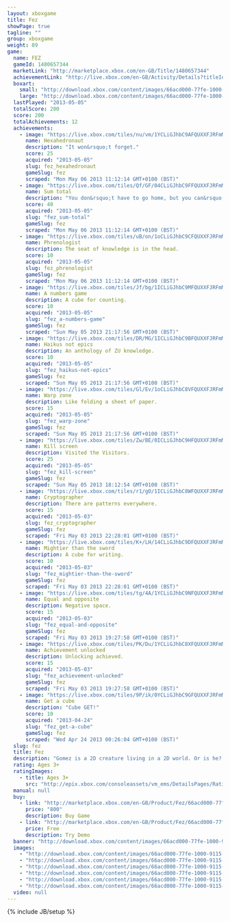 ```yaml
---
layout: xboxgame
title: Fez
showPage: true
tagline: ""
group: xboxgame
weight: 89
game: 
  name: FEZ
  gameId: 1480657344
  marketLink: "http://marketplace.xbox.com/en-GB/Title/1480657344"
  achievementLink: "http://live.xbox.com/en-GB/Activity/Details?titleId=1480657344"
  boxart: 
    small: "http://download.xbox.com/content/images/66acd000-77fe-1000-9115-d802584109c0/1033/boxartsm.jpg"
    large: "http://download.xbox.com/content/images/66acd000-77fe-1000-9115-d802584109c0/1033/boxartlg.jpg"
  lastPlayed: "2013-05-05"
  totalScore: 200
  score: 200
  totalAchievements: 12
  achievements: 
    - image: "https://live.xbox.com/tiles/nu/vm/1YCLiGJhbC9AFQUXXFJRFmMwL2FjaC8wLzQAAAAA5+fn+snrhQ==.jpg"
      name: Hexahedronaut
      description: "It won&rsquo;t forget."
      score: 25
      acquired: "2013-05-05"
      slug: fez_hexahedronaut
      gameSlug: fez
      scraped: "Mon May 06 2013 11:12:14 GMT+0100 (BST)"
    - image: "https://live.xbox.com/tiles/Qf/GF/04CLiGJhbC9FFQUXXFJRFmMwL2FjaC8wLzEAAAAA5+fn-KrxWg==.jpg"
      name: Sum total
      description: "You don&rsquo;t have to go home, but you can&rsquo;t stay here. Okay, you can stay here."
      score: 40
      acquired: "2013-05-05"
      slug: "fez_sum-total"
      gameSlug: fez
      scraped: "Mon May 06 2013 11:12:14 GMT+0100 (BST)"
    - image: "https://live.xbox.com/tiles/uB/on/1oCLiGJhbC9CFQUXXFJRFmMwL2FjaC8wLzYAAAAA5+fn+Qgaow==.jpg"
      name: Phrenologist
      description: The seat of knowledge is in the head.
      score: 10
      acquired: "2013-05-05"
      slug: fez_phrenologist
      gameSlug: fez
      scraped: "Mon May 06 2013 11:12:14 GMT+0100 (BST)"
    - image: "https://live.xbox.com/tiles/Jf/bg/1ICLiGJhbC9MFQUXXFJRFmMwL2FjaC8wLzgAAAAA5+fn+8-2Pg==.jpg"
      name: A numbers game
      description: A cube for counting.
      score: 10
      acquired: "2013-05-05"
      slug: "fez_a-numbers-game"
      gameSlug: fez
      scraped: "Sun May 05 2013 21:17:56 GMT+0100 (BST)"
    - image: "https://live.xbox.com/tiles/DR/MG/1ICLiGJhbC9BFQUXXFJRFmMwL2FjaC8wLzUAAAAA5+fn+ykTFg==.jpg"
      name: Haikus not epics
      description: An anthology of ZU knowledge.
      score: 10
      acquired: "2013-05-05"
      slug: "fez_haikus-not-epics"
      gameSlug: fez
      scraped: "Sun May 05 2013 21:17:56 GMT+0100 (BST)"
    - image: "https://live.xbox.com/tiles/Gl/Ev/1oCLiGJhbC8VFQUXXFJRFmMwL2FjaC8wL2EAAAAA5+fn+QBRAQ==.jpg"
      name: Warp zone
      description: Like folding a sheet of paper.
      score: 15
      acquired: "2013-05-05"
      slug: "fez_warp-zone"
      gameSlug: fez
      scraped: "Sun May 05 2013 21:17:56 GMT+0100 (BST)"
    - image: "https://live.xbox.com/tiles/Zw/BE/0ICLiGJhbC9HFQUXXFJRFmMwL2FjaC8wLzMAAAAA5+fn-2sAfA==.jpg"
      name: Kill screen
      description: Visited the Visitors.
      score: 25
      acquired: "2013-05-05"
      slug: "fez_kill-screen"
      gameSlug: fez
      scraped: "Sun May 05 2013 18:12:54 GMT+0100 (BST)"
    - image: "https://live.xbox.com/tiles/r1/gO/1ICLiGJhbC8WFQUXXFJRFmMwL2FjaC8wL2IAAAAA5+fn+yFYtA==.jpg"
      name: Cryptographer
      description: There are patterns everywhere.
      score: 15
      acquired: "2013-05-03"
      slug: fez_cryptographer
      gameSlug: fez
      scraped: "Fri May 03 2013 22:28:01 GMT+0100 (BST)"
    - image: "https://live.xbox.com/tiles/K+/LH/14CLiGJhbC9DFQUXXFJRFmMwL2FjaC8wLzcAAAAA5+fn+OjiMA==.jpg"
      name: Mightier than the sword
      description: A cube for writing.
      score: 10
      acquired: "2013-05-03"
      slug: "fez_mightier-than-the-sword"
      gameSlug: fez
      scraped: "Fri May 03 2013 22:28:01 GMT+0100 (BST)"
    - image: "https://live.xbox.com/tiles/tg/4A/1YCLiGJhbC9NFQUXXFJRFmMwL2FjaC8wLzkAAAAA5+fn+i8OrQ==.jpg"
      name: Equal and opposite
      description: Negative space.
      score: 15
      acquired: "2013-05-03"
      slug: "fez_equal-and-opposite"
      gameSlug: fez
      scraped: "Fri May 03 2013 19:27:58 GMT+0100 (BST)"
    - image: "https://live.xbox.com/tiles/PK/Du/1YCLiGJhbC8XFQUXXFJRFmMwL2FjaC8wL2MAAAAA5+fn+sGgJw==.jpg"
      name: Achievement unlocked
      description: Unlocking achieved.
      score: 15
      acquired: "2013-05-03"
      slug: "fez_achievement-unlocked"
      gameSlug: fez
      scraped: "Fri May 03 2013 19:27:58 GMT+0100 (BST)"
    - image: "https://live.xbox.com/tiles/9P/ik/0YCLiGJhbC9GFQUXXFJRFmMwL2FjaC8wLzIAAAAA5+fn-ov47w==.jpg"
      name: Get a cube
      description: "Cube GET!"
      score: 10
      acquired: "2013-04-24"
      slug: "fez_get-a-cube"
      gameSlug: fez
      scraped: "Wed Apr 24 2013 00:26:04 GMT+0100 (BST)"
  slug: fez
  title: Fez
  description: "Gomez is a 2D creature living in a 2D world. Or is he? When the existence of a  mysterious 3rd dimension is revealed to him, Gomez is sent out on a journey that will take him to the very end of time and space. Use your ability to navigate 3D structures from 4 distinct classic 2D perspectives. Explore a serene and beautiful open-ended world full of secrets, puzzles and hidden treasures. Unearth the mysteries of the past and discover the truth about reality and perception. Change your perspective and look at the world in a different way."
  rating: Ages 3+
  ratingImages: 
    - title: Ages 3+
      src: "http://epix.xbox.com/consoleassets/vm_ems/DetailsPages/RatingSystemID/14/default/Values/14001.png"
  manual: null
  buy: 
    - link: "http://marketplace.xbox.com/en-GB/Product/Fez/66acd000-77fe-1000-9115-d802584109c0?purchase=1&amp;DownloadType=Game"
      price: "800"
      description: Buy Game
    - link: "http://marketplace.xbox.com/en-GB/Product/Fez/66acd000-77fe-1000-9115-d802584109c0?purchase=1&amp;DownloadType=GameDemo"
      price: Free
      description: Try Demo
  banner: "http://download.xbox.com/content/images/66acd000-77fe-1000-9115-d802584109c0/1033/banner.png"
  images: 
    - "http://download.xbox.com/content/images/66acd000-77fe-1000-9115-d802584109c0/1033/screenlg1.jpg"
    - "http://download.xbox.com/content/images/66acd000-77fe-1000-9115-d802584109c0/1033/screenlg2.jpg"
    - "http://download.xbox.com/content/images/66acd000-77fe-1000-9115-d802584109c0/1033/screenlg3.jpg"
    - "http://download.xbox.com/content/images/66acd000-77fe-1000-9115-d802584109c0/1033/screenlg4.jpg"
    - "http://download.xbox.com/content/images/66acd000-77fe-1000-9115-d802584109c0/1033/screenlg5.jpg"
    - "http://download.xbox.com/content/images/66acd000-77fe-1000-9115-d802584109c0/1033/screenlg6.jpg"
  video: null
---
```

{% include JB/setup %}